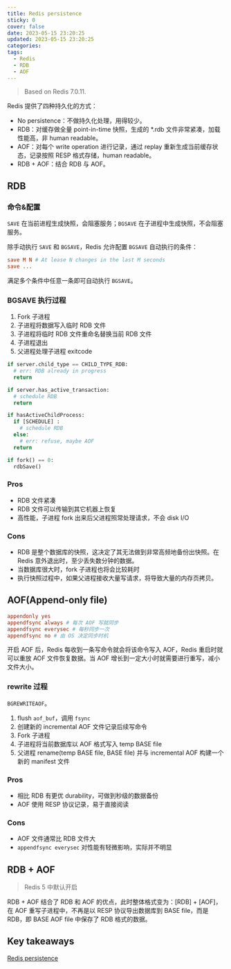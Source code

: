 ```yaml
---
title: Redis persistence
sticky: 0
cover: false
date: 2023-05-15 23:20:25
updated: 2023-05-15 23:20:25
categories:
tags:
  - Redis
  - RDB
  - AOF
---
```


> Based on Redis 7.0.11.

Redis 提供了四种持久化的方式：

- No persistence：不做持久化处理，用得较少。
- RDB：对缓存做全量 point-in-time 快照，生成的 *.rdb 文件非常紧凑，加载性能高，非 human readable。
- AOF：对每个 write operation 进行记录，通过 replay 重新生成当前缓存状态，记录按照 RESP 格式存储，human readable。
- RDB + AOF：结合 RDB 与 AOF。

## RDB

### 命令&配置

`SAVE` 在当前进程生成快照，会阻塞服务；`BGSAVE` 在子进程中生成快照，不会阻塞服务。

除手动执行 `SAVE` 和 `BGSAVE`，Redis 允许配置 `BGSAVE` 自动执行的条件：

```conf
save M N # At lease N changes in the last M seconds
save ...
```

满足多个条件中任意一条即可自动执行 `BGSAVE`。

### BGSAVE 执行过程

1. Fork 子进程
2. 子进程将数据写入临时 RDB 文件
3. 子进程将临时 RDB 文件重命名替换当前 RDB 文件
4. 子进程退出
5. 父进程处理子进程 exitcode

```python
if server.child_type == CHILD_TYPE_RDB:
  # err: RDB already in progress 
  return

if server.has_active_transaction:
  # schedule RDB
  return

if hasActiveChildProcess:
  if [SCHEDULE] :
    # schedule RDB
  else:
    # err: refuse, maybe AOF
  return

if fork() == 0:
  rdbSave()
```

### Pros

- RDB 文件紧凑
- RDB 文件可以传输到其它机器上恢复
- 高性能，子进程 fork 出来后父进程照常处理请求，不会 disk I/O

### Cons

- RDB 是整个数据库的快照，这决定了其无法做到非常高频地备份出快照。在 Redis 意外退出时，至少丢失数分钟的数据。
- 当数据库很大时，fork 子进程也将会比较耗时
- 执行快照过程中，如果父进程接收大量写请求，将导致大量的内存页拷贝。

## AOF(Append-only file)

```conf
appendonly yes
appendfsync always # 每次 AOF 写就同步
appendfsync everysec # 每秒同步一次
appendfsync no # 由 OS 决定同步时机
```

开启 AOF 后，Redis 每收到一条写命令就会将该命令写入 AOF，Redis 重启时就可以重放 AOF 文件恢复数据。当 AOF 增长到一定大小时就需要进行重写，减小文件大小。

### rewrite 过程

`BGREWRITEAOF`。

1. flush `aof_buf`，调用 `fsync`
2. 创建新的 incremental AOF 文件记录后续写命令
3. Fork 子进程
4. 子进程将当前数据库以 AOF 格式写入 temp BASE file
5. 父进程 rename(temp BASE file, BASE file) 并与 incremental AOF 构建一个新的 manifest 文件

### Pros

- 相比 RDB 有更优 durability，可做到秒级的数据备份
- AOF 使用 RESP 协议记录，易于直接阅读

### Cons

- AOF 文件通常比 RDB 文件大
- `appendfsync everysec` 对性能有轻微影响，实际并不明显

## RDB + AOF

> Redis 5 中默认开启

RDB + AOF 结合了 RDB 和 AOF 的优点，此时整体格式变为：[RDB] + [AOF]，在 AOF 重写子进程中，不再是以 RESP 协议导出数据库到 BASE file，而是 RDB，即 BASE AOF file 中保存了 RDB 格式的数据。

## Key takeaways

[Redis persistence](https://redis.io/docs/management/persistence/)
